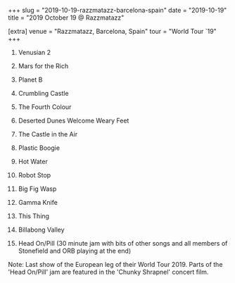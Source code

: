 +++
slug = "2019-10-19-razzmatazz-barcelona-spain"
date = "2019-10-19"
title = "2019 October 19 @ Razzmatazz"

[extra]
venue = "Razzmatazz, Barcelona, Spain"
tour = "World Tour `19"
+++


 1. Venusian 2

 2. Mars for the Rich

 3. Planet B

 4. Crumbling Castle

 5. The Fourth Colour

 6. Deserted Dunes Welcome Weary Feet

 7. The Castle in the Air

 8. Plastic Boogie

 9. Hot Water

10. Robot Stop

11. Big Fig Wasp

12. Gamma Knife

13. This Thing

14. Billabong Valley

15. Head On/Pill
    (30 minute jam with bits of other songs and all members of
    Stonefield and ORB playing at the end)


Note: Last show of the European leg of their World Tour 2019. Parts of
the 'Head On/Pill' jam are featured in the 'Chunky Shrapnel' concert
film.
